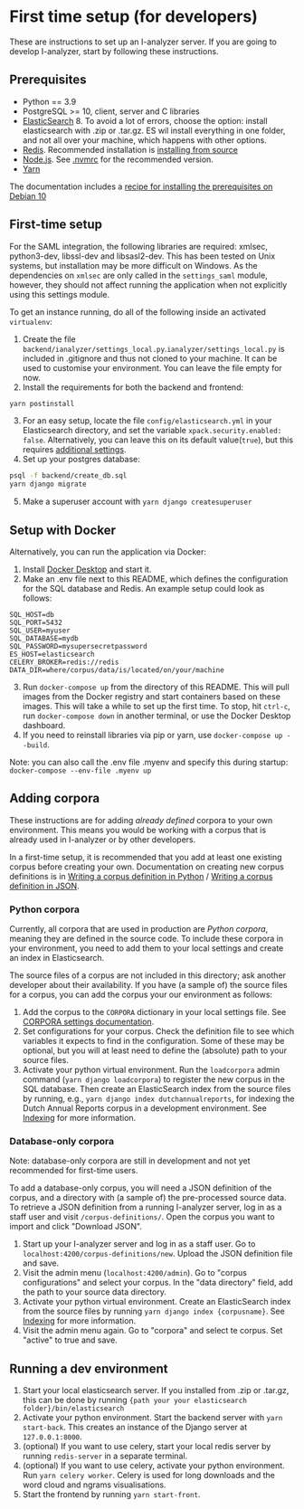 # First time setup (for developers)

These are instructions to set up an I-analyzer server. If you are going to develop I-analyzer, start by following these instructions.

## Prerequisites

* Python == 3.9
* PostgreSQL >= 10, client, server and C libraries
* [ElasticSearch](https://www.elastic.co/) 8. To avoid a lot of errors, choose the option: install elasticsearch with .zip or .tar.gz. ES wil install everything in one folder, and not all over your machine, which happens with other options.
* [Redis](https://www.redis.io/). Recommended installation is [installing from source](https://redis.io/docs/getting-started/installation/install-redis-from-source/)
* [Node.js](https://nodejs.org/). See [.nvmrc](/.nvmrc) for the recommended version.
* [Yarn](https://yarnpkg.com/)

The documentation includes a [recipe for installing the prerequisites on Debian 10](./documentation/Local-Debian-I-Analyzer-setup.md)

## First-time setup

For the SAML integration, the following libraries are required: xmlsec, python3-dev, libssl-dev and libsasl2-dev. This has been tested on Unix systems, but installation may be more difficult on Windows. As the dependencies on `xmlsec` are only called in the `settings_saml` module, however, they should not affect running the application when not explicitly using this settings module.

To get an instance running, do all of the following inside an activated `virtualenv`:

1. Create the file `backend/ianalyzer/settings_local.py`.`ianalyzer/settings_local.py` is included in .gitignore and thus not cloned to your machine. It can be used to customise your environment. You can leave the file empty for now.
2. Install the requirements for both the backend and frontend:
```sh
yarn postinstall
```
3. For an easy setup, locate the file `config/elasticsearch.yml` in your Elasticsearch directory, and set the variable `xpack.security.enabled: false`. Alternatively, you can leave this on its default value(`true`), but this requires [additional settings](./Django-project-settings.md#api-key).
4. Set up your postgres database:
```sh
psql -f backend/create_db.sql
yarn django migrate
```
5. Make a superuser account with `yarn django createsuperuser`

## Setup with Docker
Alternatively, you can run the application via Docker:
1. Install [Docker Desktop](https://www.docker.com/products/docker-desktop/) and start it.
2. Make an .env file next to this README, which defines the configuration for the SQL database and Redis. An example setup could look as follows:
```
SQL_HOST=db
SQL_PORT=5432
SQL_USER=myuser
SQL_DATABASE=mydb
SQL_PASSWORD=mysupersecretpassword
ES_HOST=elasticsearch
CELERY_BROKER=redis://redis
DATA_DIR=where/corpus/data/is/located/on/your/machine
```
3. Run `docker-compose up` from the directory of this README. This will pull images from the Docker registry and start containers based on these images. This will take a while to set up the first time. To stop, hit `ctrl-c`, run `docker-compose down` in another terminal, or use the Docker Desktop dashboard.
4. If you need to reinstall libraries via pip or yarn, use `docker-compose up --build`.

Note: you can also call the .env file .myenv and specify this during startup:
`docker-compose --env-file .myenv up`


## Adding corpora

These instructions are for adding *already defined* corpora to your own environment. This means you would be working with a corpus that is already used in I-analyzer or by other developers.

In a first-time setup, it is recommended that you add at least one existing corpus before creating your own. Documentation on creating new corpus definitions is in [Writing a corpus definition in Python](./Writing-a-corpus-definition-in-Python.md) / [Writing a corpus definition in JSON](./Writing-a-corpus-definition-in-JSON.md).

### Python corpora

Currently, all corpora that are used in production are *Python corpora*, meaning they are defined in the source code. To include these corpora in your environment, you need to add them to your local settings and create an index in Elasticsearch.

The source files of a corpus are not included in this directory; ask another developer about their availability. If you have (a sample of) the source files for a corpus, you can add the corpus your our environment as follows:

1. Add the corpus to the `CORPORA` dictionary in your local settings file. See [CORPORA settings documentation](/documentation/Django-project-settings.md#corpora).
2. Set configurations for your corpus. Check the definition file to see which variables it expects to find in the configuration. Some of these may be optional, but you will at least need to define the (absolute) path to your source files.
3. Activate your python virtual environment. Run the `loadcorpora` admin command (`yarn django loadcorpora`) to register the new corpus in the SQL database. Then create an ElasticSearch index from the source files by running, e.g., `yarn django index dutchannualreports`, for indexing the Dutch Annual Reports corpus in a development environment. See [Indexing](documentation/Indexing-corpora.md) for more information.

### Database-only corpora

Note: database-only corpora are still in development and not yet recommended for first-time users.

To add a database-only corpus, you will need a JSON definition of the corpus, and a directory with (a sample of) the pre-processed source data. To retrieve a JSON definition from a running I-analyzer server, log in as a staff user and visit `/corpus-definitions/`. Open the corpus you want to import and click "Download JSON".

1. Start up your I-analyzer server and log in as a staff user. Go to `localhost:4200/corpus-definitions/new`. Upload the JSON definition file and save.
2. Visit the admin menu (`localhost:4200/admin`). Go to "corpus configurations" and select your corpus. In the "data directory" field, add the path to your source data directory.
3. Activate your python virtual environment. Create an ElasticSearch index from the source files by running `yarn django index {corpusname}`. See [Indexing](documentation/Indexing-corpora.md) for more information.
4. Visit the admin menu again. Go to "corpora" and select te corpus. Set "active" to true and save.


## Running a dev environment

1. Start your local elasticsearch server. If you installed from .zip or .tar.gz, this can be done by running `{path your your elasticsearch folder}/bin/elasticsearch`
2. Activate your python environment. Start the backend server with `yarn start-back`. This creates an instance of the Django server at `127.0.0.1:8000`.
3. (optional) If you want to use celery, start your local redis server by running `redis-server` in a separate terminal.
4. (optional) If you want to use celery, activate your python environment. Run `yarn celery worker`. Celery is used for long downloads and the word cloud and ngrams visualisations.
5. Start the frontend by running `yarn start-front`.
